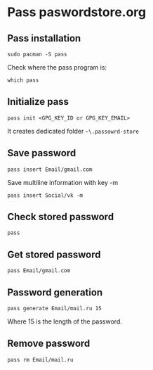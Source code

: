 # Pass paswordstore.org
## Pass installation
```
sudo pacman -S pass
```
Check where the pass program is:
```
which pass
```
## Initialize pass
```
pass init <GPG_KEY_ID or GPG_KEY_EMAIL>
```
It creates dedicated folder `~\.passowrd-store`

## Save password
```
pass insert Email/gmail.com
```
Save multiline information with key \-m
```
pass insert Social/vk -m
```

## Check stored password
```
pass
```
## Get stored password
```
pass Email/gmail.com
```
## Password generation
```
pass generate Email/mail.ru 15
```
Where 15 is the length of the password.
## Remove password
```
pass rm Email/mail.ru
```
